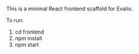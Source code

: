 This is a minimal React frontend scaffold for Evalio.

To run:

1. cd frontend
2. npm install
3. npm start
